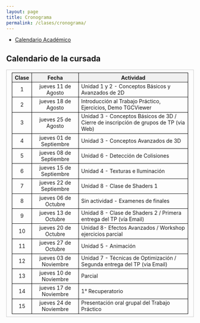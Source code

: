 ```yaml
---
layout: page
title: Cronograma
permalink: /clases/cronograma/
---
```


<style>

table {
  border-collapse: collapse;
  border-spacing: 0;
  font-size: 1em;
  border: 1px solid #CCC;
  margin: 0;
  padding: 0.5em 1em;
}

th {
 font-weight: bold;
  background-color: #F0F0F0;
  border:1px solid #000000;
}

td{
    border:1px solid #000000;
}

</style>

* [Calendario Académico](https://www.frba.utn.edu.ar/es/calendario-academico/)

## Calendario de la cursada

| Clase | Fecha              | Actividad |
|:-----:|:------------------:|-----------|
|  1    | jueves 11 de Agosto | Unidad 1 y 2 - Conceptos Básicos y Avanzados de 2D |
|  2    | jueves 18 de Agosto | Introducción al Trabajo Práctico, Ejercicios, Demo TGCViewer |
|  3    | jueves 25 de Agosto | Unidad 3 - Conceptos Básicos de 3D  / Cierre de inscripción de grupos de TP (via Web) |
|  4    | jueves 01 de Septiembre | Unidad 3 - Conceptos Avanzados de 3D |
|  5    | jueves 08 de Septiembre | Unidad 6 - Detección de Colisiones |
|  6    | jueves 15 de Septiembre | Unidad 4 - Texturas e Iluminación |
|  7    | jueves 22 de Septiembre | Unidad 8 - Clase de Shaders 1 |
|  8    | jueves 06 de Octubre  | Sin actividad - Examenes de finales |
|  9    | jueves 13 de Octubre  | Unidad 8 - Clase de Shaders 2 / Primera entrega del TP (vía Email) |
| 10    | jueves 20 de Octubre  | Unidad 8- Efectos Avanzados / Workshop ejercicios parcial |
| 11    | jueves 27 de Octubre  | Unidad 5 - Animación |
| 12    | jueves 03 de Noviembre | Unidad 7 - Técnicas de Optimización / Segunda entrega del TP (via Email) |
| 13    | jueves 10 de Noviembre | Parcial |
| 14    | jueves 17 de Noviembre | 1° Recuperatorio |
| 15    | jueves 24 de Noviembre | Presentación oral grupal del Trabajo Práctico |
